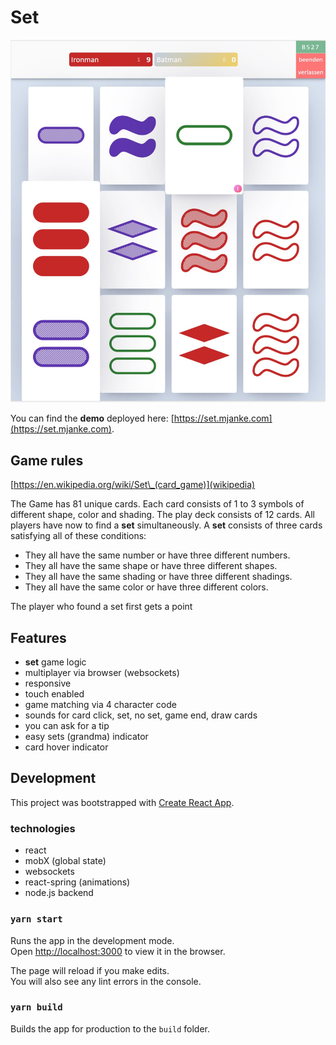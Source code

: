 # Set

![Screenshot](/screenshot.jpg?raw=true "Screenshot of the Game")

You can find the **demo** deployed here: [https://set.mjanke.com](https://set.mjanke.com).

## Game rules

[https://en.wikipedia.org/wiki/Set\_(card_game)](wikipedia)

The Game has 81 unique cards. Each card consists of 1 to 3 symbols of different shape, color and shading.
The play deck consists of 12 cards. All players have now to find a **set** simultaneously.
A **set** consists of three cards satisfying all of these conditions:

- They all have the same number or have three different numbers.
- They all have the same shape or have three different shapes.
- They all have the same shading or have three different shadings.
- They all have the same color or have three different colors.

The player who found a set first gets a point

## Features

- **set** game logic
- multiplayer via browser (websockets)
- responsive
- touch enabled
- game matching via 4 character code
- sounds for card click, set, no set, game end, draw cards
- you can ask for a tip
- easy sets (grandma) indicator
- card hover indicator

## Development

This project was bootstrapped with [Create React App](https://github.com/facebook/create-react-app).

### technologies

- react
- mobX (global state)
- websockets
- react-spring (animations)
- node.js backend

### `yarn start`

Runs the app in the development mode.<br />
Open [http://localhost:3000](http://localhost:3000) to view it in the browser.

The page will reload if you make edits.<br />
You will also see any lint errors in the console.

### `yarn build`

Builds the app for production to the `build` folder.
